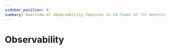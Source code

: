 ```yaml
---
sidebar_position: 8
summary: Overview of observability features in C# Teams AI for monitoring, logging, and diagnostics in Teams applications.
---
```


# Observability
